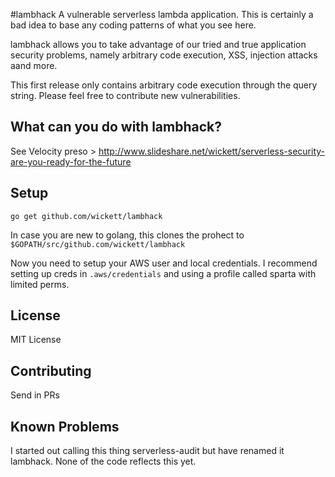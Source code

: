 #lambhack
A vulnerable serverless lambda application. This is certainly a bad idea to base any coding patterns of what you see here.

lambhack allows you to take advantage of our tried and true application security problems, namely arbitrary code execution, XSS, injection attacks aand more.

This first release only contains arbitrary code execution through the query string.  Please feel free to contribute new vulnerabilities.

## What can you do with lambhack?

See Velocity preso > http://www.slideshare.net/wickett/serverless-security-are-you-ready-for-the-future

## Setup

```
go get github.com/wickett/lambhack
```

In case you are new to golang, this clones the prohect to `$GOPATH/src/github.com/wickett/lambhack`

Now you need to setup your AWS user and local credentials.  I recommend setting up creds in `.aws/credentials` and using a profile called sparta with limited perms. 

## License
MIT License

## Contributing
Send in PRs

## Known Problems
I started out calling this thing serverless-audit but have renamed it lambhack. None of the code reflects this yet.
